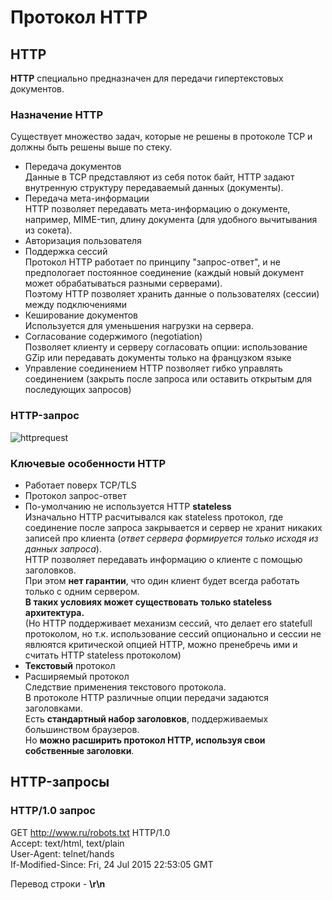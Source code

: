 # Протокол HTTP

## HTTP
**HTTP** специально предназначен для передачи гипертекстовых документов.

### Назначение HTTP
Существует множество задач, которые не решены в протоколе TCP и должны быть решены выше по стеку.

* Передача документов  
  Данные в TCP представляют из себя поток байт, HTTP задают внутренную структуру передаваемый данных (документы).
* Передача мета-информации  
  HTTP позволяет передавать мета-информацию о документе, например, MIME-тип, длину документа (для удобного вычитывания из сокета).
* Авторизация пользователя
* Поддержка сессий  
  Протокол HTTP работает по принципу "запрос-ответ", и не предпологает постоянное соединение (каждый новый документ может обрабатываться разными серверами).  
  Поэтому HTTP позволяет хранить данные о пользователях (сессии) между подключениями
* Кеширование документов  
  Используется для уменьшения нагрузки на сервера.
* Согласование содержимого (negotiation)  
  Позволяет клиенту и серверу согласовать опции: использование GZip или передавать документы только на французком языке
* Управление соединением
  HTTP позволяет гибко управлять соединением (закрыть после запроса или оставить открытым для последующих запросов)
  
### HTTP-запрос
![httprequest](https://github.com/ilmen/tp-stepic/blob/master/lesson-6/pictures/netflow.png "Схема HTTP запроса")

### Ключевые особенности HTTP
* Работает поверх TCP/TLS
* Протокол запрос-ответ
* По-умолчанию не используется HTTP **stateless**  
  Изначально HTTP расчитывался как stateless протокол, где соединение после запроса закрывается и сервер не хранит никаких записей про клиента (*ответ сервера формируется только исходя из данных запроса*).  
  HTTP позволяет передавать информацию о клиенте с помощью заголовков.  
  При этом **нет гарантии**, что один клиент будет всегда работать только с одним сервером.  
  **В таких условиях может существовать только stateless архитектура.**  
  (Но HTTP поддерживает механизм сессий, что делает его statefull протоколом, но т.к. использование сессий опционально и сессии не явлюятся критической опцией HTTP, можно пренебречь ими и считать HTTP stateless протоколом) 
* **Текстовый** протокол
* Расширяемый протокол  
  Следствие применения текстового протокола.  
  В протоколе HTTP различные опции передачи задаются заголовками.  
  Есть **стандартный набор заголовков**, поддерживаемых большинством браузеров.  
  Но **можно расширить протокол HTTP, используя свои собственные заголовки**.

## HTTP-запросы
### HTTP/1.0 запрос
GET http://www.ru/robots.txt HTTP/1.0  
Accept: text/html, text/plain  
User-Agent: telnet/hands  
If-Modified-Since: Fri, 24 Jul 2015 22:53:05 GMT

Перевод строки - **\r\n**
